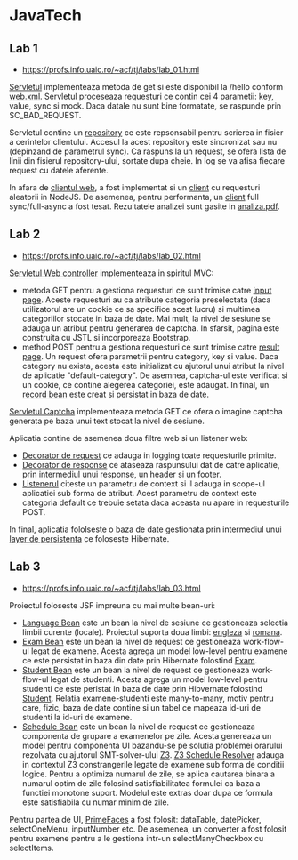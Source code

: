 # JavaTech

## Lab 1

* https://profs.info.uaic.ro/~acf/tj/labs/lab_01.html

[Servletul](https://github.com/llalexandru00/JavaTech/blob/main/lab1/src/main/java/ro/uaic/info/jt/MainServlet.java) implementeaza metoda de get si este disponibil la /hello conform [web.xml](https://github.com/llalexandru00/JavaTech/blob/main/lab1/src/main/webapp/WEB-INF/web.xml). Servletul proceseaza requesturi ce contin cei 4 parametii: key, value, sync si mock. Daca datale nu sunt bine formatate, se raspunde prin SC_BAD_REQUEST.

Servletul contine un [repository](https://github.com/llalexandru00/JavaTech/blob/main/lab1/src/main/java/ro/uaic/info/jt/Repository.java) ce este repsonsabil pentru scrierea in fisier a cerintelor clientului. Accesul la acest repository este sincronizat sau nu (depinzand de parametrul sync). Ca raspuns la un request, se ofera lista de linii din fisierul repository-ului, sortate dupa cheie. In log se va afisa fiecare request cu datele aferente.

In afara de [clientul web](https://github.com/llalexandru00/JavaTech/blob/main/lab1/src/main/webapp/index.jsp), a fost implementat si un [client](https://github.com/llalexandru00/JavaTech/blob/main/lab1/async.js) cu requesturi aleatorii in NodeJS. De asemenea, pentru performanta, un [client](https://github.com/llalexandru00/JavaTech/blob/main/lab1/async2.js) full sync/full-async a fost tesat. Rezultatele analizei sunt gasite in [analiza.pdf](https://github.com/llalexandru00/JavaTech/blob/main/lab1/analiza.pdf).


## Lab 2

* https://profs.info.uaic.ro/~acf/tj/labs/lab_02.html

[Servletul Web controller](https://github.com/llalexandru00/JavaTech/blob/main/lab2/src/main/java/ro/uaic/info/mt2/WebController.java) implementeaza in spiritul MVC:
* metoda GET pentru a gestiona requesturi ce sunt trimise catre [input page](https://github.com/llalexandru00/JavaTech/blob/main/lab2/src/main/webapp/input.jsp). Aceste requesturi au ca atribute categoria preselectata (daca utilizatorul are un cookie ce sa specifice acest lucru) si multimea categoriilor stocate in baza de date. Mai mult, la nivel de sesiune se adauga un atribut pentru generarea de captcha. In sfarsit, pagina este construita cu JSTL si incorporeaza Bootstrap. 
* method POST pentru a gestiona requesturi ce sunt trimise catre [result page](https://github.com/llalexandru00/JavaTech/blob/main/lab2/src/main/webapp/result.jsp). Un request ofera parametrii pentru category, key si value. Daca category nu exista, acesta este initializat cu ajutorul unui atribut la nivel de aplicatie "default-category". De asemnea, captcha-ul este verificat si un cookie, ce contine alegerea categoriei, este adaugat. In final, un [record bean](https://github.com/llalexandru00/JavaTech/blob/main/lab2/src/main/java/ro/uaic/info/mt2/beans/Record.java) este creat si persistat in baza de date.

[Servletul Captcha](https://github.com/llalexandru00/JavaTech/blob/main/lab2/src/main/java/ro/uaic/info/mt2/CaptchaHelper.java) implementeaza metoda GET ce ofera o imagine captcha generata pe baza unui text stocat la nivel de sesiune.

Aplicatia contine de asemenea doua filtre web si un listener web:
* [Decorator de request](https://github.com/llalexandru00/JavaTech/blob/main/lab2/src/main/java/ro/uaic/info/mt2/decorators/RequestDecorator.java) ce adauga in logging toate requesturile primite.
* [Decorator de response](https://github.com/llalexandru00/JavaTech/blob/main/lab2/src/main/java/ro/uaic/info/mt2/decorators/ResponseDecorator.java) ce ataseaza raspunsului dat de catre aplicatie, prin intermediul unui response, un header si un footer.
* [Listenerul](https://github.com/llalexandru00/JavaTech/blob/main/lab2/src/main/java/ro/uaic/info/mt2/listeners/CoreWebListener.java) citeste un parametru de context si il adauga in scope-ul aplicatiei sub forma de atribut. Acest parametru de context este categoria default ce trebuie setata daca aceasta nu apare in requesturile POST.

In final, aplicatia fololseste o baza de date gestionata prin intermediul unui [layer de persistenta](https://github.com/llalexandru00/JavaTech/blob/main/lab2/src/main/java/ro/uaic/info/mt2/Persistence.java) ce foloseste Hibernate.


## Lab 3

* https://profs.info.uaic.ro/~acf/tj/labs/lab_03.html

Proiectul foloseste JSF impreuna cu mai multe bean-uri:
* [Language Bean](https://github.com/llalexandru00/JavaTech/blob/main/lab3/src/main/java/ro/uaic/info/mt3/beans/LanguageBean.java) este un bean la nivel de sesiune ce gestioneaza selectia limbii curente (locale). Proiectul suporta doua limbi: [engleza](https://github.com/llalexandru00/JavaTech/blob/main/lab3/src/main/resources/Messages.properties) si [romana](https://github.com/llalexandru00/JavaTech/blob/main/lab3/src/main/resources/Messages_ro_RO.properties).
* [Exam Bean](https://github.com/llalexandru00/JavaTech/blob/main/lab3/src/main/java/ro/uaic/info/mt3/beans/ExamBean.java) este un bean la nivel de request ce gestioneaza work-flow-ul legat de examene. Acesta agrega un model low-level pentru examene ce este persistat in baza din date prin Hibernate folostind [Exam](https://github.com/llalexandru00/JavaTech/blob/main/lab3/src/main/java/ro/uaic/info/mt3/model/Exam.java).
* [Student Bean](https://github.com/llalexandru00/JavaTech/blob/main/lab3/src/main/java/ro/uaic/info/mt3/beans/StudentBean.java) este un bean la nivel de request ce gestioneaza work-flow-ul legat de studenti. Acesta agrega un model low-level pentru studenti ce este peristat in baza de date prin Hibvernate folostind [Student](https://github.com/llalexandru00/JavaTech/blob/main/lab3/src/main/java/ro/uaic/info/mt3/model/Student.java). Relatia examene-studenti este many-to-many, motiv pentru care, fizic, baza de date contine si un tabel ce mapeaza id-uri de studenti la id-uri de examene.
* [Schedule Bean](https://github.com/llalexandru00/JavaTech/blob/main/lab3/src/main/java/ro/uaic/info/mt3/beans/ScheduleBean.java) este un bean la nivel de request ce gestioneaza componenta de grupare a examenelor pe zile. Acesta genereaza un model pentru componenta UI bazandu-se pe solutia problemei orarului rezolvata cu ajutorul SMT-solver-ului [Z3](https://github.com/Z3Prover/z3). [Z3 Schedule Resolver](https://github.com/llalexandru00/JavaTech/blob/main/lab3/src/main/java/ro/uaic/info/mt3/util/Z3ScheduleResolver.java) adauga in contextul Z3 constrangerile legate de examene sub forma de conditii logice. Pentru a optimiza numarul de zile, se aplica cautarea binara a numarul optim de zile folosind satisfiabilitatea formulei ca baza a functiei monotone suport. Modelul este extras doar dupa ce formula este satisfiabila cu numar minim de zile.

Pentru partea de UI, [PrimeFaces](https://www.primefaces.org/) a fost folosit: dataTable, datePicker, selectOneMenu, inputNumber etc. De asemenea, un converter a fost folosit pentru examene pentru a le gestiona intr-un selectManyCheckbox cu selectItems.
